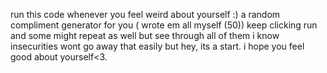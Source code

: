 run this code whenever you feel weird about yourself :)
a random compliment generator for you ( wrote em all myself (50))
keep clicking run and some might repeat as well but see through all of them
i know insecurities wont go away that easily but hey, its a start. i hope you feel good about yourself<3.
